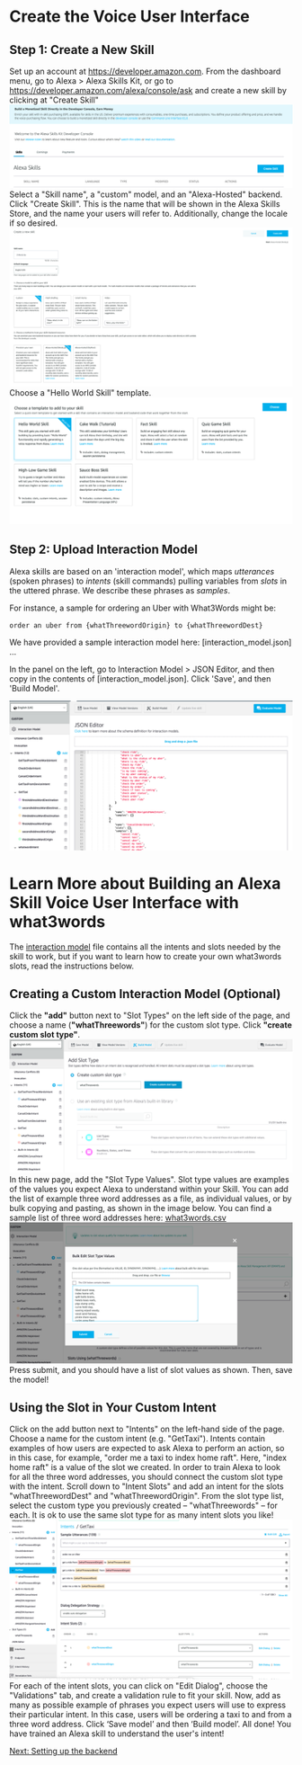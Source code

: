 # Create the Voice User Interface

## Step 1: Create a New Skill

Set up an account at https://developer.amazon.com. From the dashboard menu, go to Alexa > Alexa Skills Kit, or go to https://developer.amazon.com/alexa/console/ask and create a new skill by clicking at "Create Skill"
<img src="./images/intro.png" />
Select a "Skill name", a "custom" model, and an "Alexa-Hosted" backend. Click "Create Skill". This is the name that will be shown in the Alexa Skills Store, and the name your users will refer to. Additionally, change the locale if so desired.
<img src="./images/create_skill.png" />
Choose a "Hello World Skill" template.
<img src="./images/tmpl.png" />

## Step 2: Upload Interaction Model

Alexa skills are based on an 'interaction model', which maps _utterances_ (spoken phrases) to _intents_ (skill commands) pulling variables from _slots_ in the uttered phrase. We describe these phrases as _samples_.

For instance, a sample for ordering an Uber with What3Words might be:
```
order an uber from {whatThreewordOrigin} to {whatThreewordDest}
```

We have provided a sample interaction model here: [interaction_model.json] …

In the panel on the left, go to Interaction Model > JSON Editor, and then copy in the contents of [interaction_model.json]. Click 'Save', and then 'Build Model'.

<img src="./images/json_editor.png" />

# Learn More about Building an Alexa Skill Voice User Interface with what3words

The [interaction model](../models/interaction_model.json) file contains all the intents and slots needed by the skill to work, but if you want to learn how to create your own what3words slots, read the instructions below.

## Creating a Custom Interaction Model (Optional)

Click the **"add"** button next to "Slot Types" on the left side of the page, and choose a name (**"whatThreewords"**) for the custom slot type. Click **"create custom slot type"**.
<img src="./images/slot.png" />
In this new page, add the "Slot Type Values". Slot type values are examples of the values you expect Alexa to understand within your Skill. You can add the list of example three word addresses as a file, as individual values, or by bulk copying and pasting, as shown in the image below. You can find a sample list of three word addresses here: [what3words.csv](./slot_data/what3words.csv)
<img src="./images/slot_sample.png" />
Press submit, and you should have a list of slot values as shown. Then, save the model!

## Using the Slot in Your Custom Intent

Click on the add button next to "Intents" on the left-hand side of the page. Choose a name for the custom intent (e.g. "GetTaxi"). Intents contain examples of how users are expected to ask Alexa to perform an action, so in this case, for example, "order me a taxi to index home raft". Here, "index home raft" is a value of the slot we created. In order to train Αlexa to look for all the three word addresses, you should connect the custom slot type with the intent.
Scroll down to "Intent Slots" and add an intent for the slots "whatThreewordDest" and "whatThreewordOrigin". From the slot type list, select the custom type you previously created – "whatThreewords" – for each. It is ok to use the same slot type for as many intent slots you like!
<img src="./images/intent.png" />
For each of the intent slots, you can click on "Edit Dialog", choose the "Validations" tab, and create a validation rule to fit your skill.
Now, add as many as possible example of phrases you expect users will use to express their particular intent. In this case, users will be ordering a taxi to and from a three word address.
Click ‘Save model’ and then ‘Build model’.
All done! You have trained an Alexa skill to understand the user's intent!

[Next: Setting up the backend](./back-end.md)
